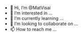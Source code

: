 - 👋 Hi, I’m @MatVisai
- 👀 I’m interested in ...
- 🌱 I’m currently learning ...
- 💞️ I’m looking to collaborate on ...
- 📫 How to reach me ...

<!---
MatVisai/MatVisai is a ✨ special ✨ repository because its `README.md` (this file) appears on your GitHub profile.
You can click the Preview link to take a look at your changes.
--->

